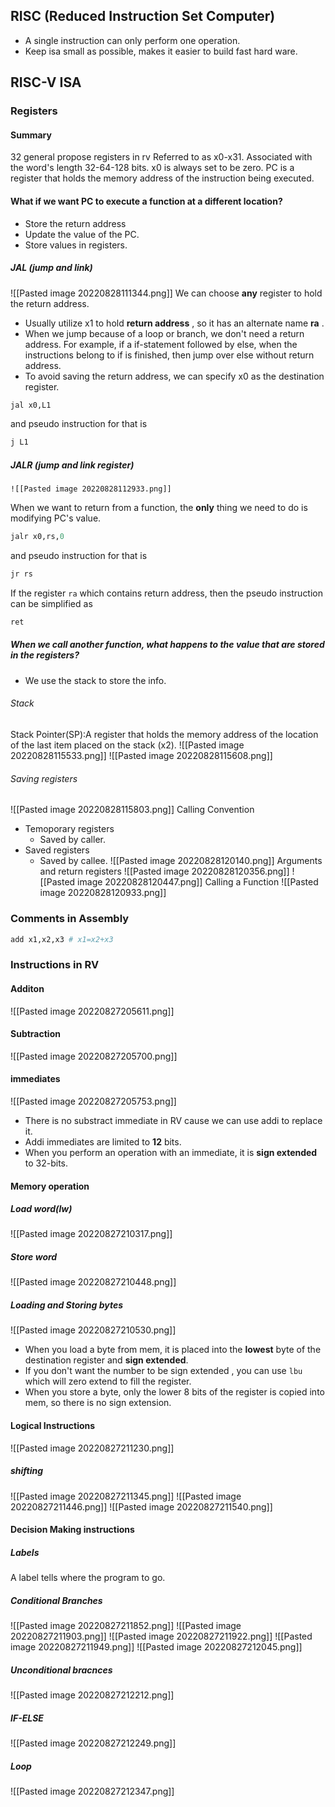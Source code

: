 ## RISC (Reduced Instruction Set Computer)
* A single instruction can only perform one operation.
* Keep isa small as possible, makes it easier to build fast hard ware.
## RISC-V ISA
### Registers
#### Summary
32 general propose registers in rv
Referred to as x0-x31.
Associated with the word's length 32-64-128 bits.
x0 is always set to be zero.
PC is a register that holds the memory address of the instruction being executed.
#### What if we want PC to execute a function at a different location?
* Store the return address
* Update the value of the PC.
* Store values in registers.
##### JAL (jump and link)
![[Pasted image 20220828111344.png]]
We can choose **any**  register to hold the return address.
* Usually utilize x1 to hold **return address** , so it has an alternate name **ra** .
* When we jump because of a loop or branch, we don't need a return address. For example, if a if-statement followed by else, when the instructions belong to if is finished, then jump over else without return address.
* To avoid saving the return address, we can specify x0  as the destination register.
```R
jal x0,L1
```
and pseudo instruction for that is 
```R
j L1
```
##### JALR (jump and link register)
	![[Pasted image 20220828112933.png]]
When we want to return from a function, the **only** thing we need to do is modifying PC's value.
```R
jalr x0,rs,0
```
and pseudo instruction for that is 
```R
jr rs
```
If the register `ra` which contains return address, then the pseudo instruction can be simplified as 
```R
ret
```


##### When we call another function, what happens to the value that are stored in the registers?
* We use the stack to store the info.
###### Stack
Stack Pointer(SP):A register that holds the memory address of the location of the last item placed on the stack (x2).
![[Pasted image 20220828115533.png]]
![[Pasted image 20220828115608.png]]
###### Saving registers
![[Pasted image 20220828115803.png]] Calling Convention
* Temoporary registers
	* Saved by caller.
* Saved registers 
	* Saved by callee.
![[Pasted image 20220828120140.png]]
Arguments and return registers
![[Pasted image 20220828120356.png]]
![[Pasted image 20220828120447.png]]
Calling a Function
![[Pasted image 20220828120933.png]]
### Comments in Assembly
```R
add x1,x2,x3 # x1=x2+x3
```
### Instructions in RV
#### Additon
![[Pasted image 20220827205611.png]]
#### Subtraction
![[Pasted image 20220827205700.png]]
#### immediates
![[Pasted image 20220827205753.png]]
* There is no substract immediate in RV cause we can use addi to replace it.
* Addi immediates are limited to **12** bits.
* When you perform an operation with an immediate, it is **sign extended** to 32-bits.
#### Memory operation
##### Load word(lw)
![[Pasted image 20220827210317.png]]
##### Store word
![[Pasted image 20220827210448.png]]
##### Loading and Storing bytes
![[Pasted image 20220827210530.png]]
* When you load a byte from mem, it is placed into the **lowest** byte of the destination register and **sign extended**.
* If you don't want the number to be sign extended , you can use  `lbu` which will zero extend to fill the register.
* When you store a byte, only the lower 8 bits of the register is copied into mem, so there is no sign extension.
#### Logical Instructions
![[Pasted image 20220827211230.png]]
##### shifting
![[Pasted image 20220827211345.png]]
![[Pasted image 20220827211446.png]]
![[Pasted image 20220827211540.png]]
#### Decision Making instructions
##### Labels
A label tells where the program to go.
##### Conditional Branches
![[Pasted image 20220827211852.png]]
![[Pasted image 20220827211903.png]]
![[Pasted image 20220827211922.png]]
![[Pasted image 20220827211949.png]]
![[Pasted image 20220827212045.png]]

##### Unconditional bracnces
![[Pasted image 20220827212212.png]]

##### IF-ELSE
![[Pasted image 20220827212249.png]]
##### Loop
![[Pasted image 20220827212347.png]]
